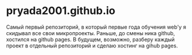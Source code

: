 # pryada2001.github.io
Самый первый репозиторий, в который первые года обучения web'у я скидывал все свои микропроекты. Раньше, до смены ника github, хостился на github pages. В будущем, возможно, разберу каждый проект в отдельный репозиторий и сделаю хостинг на gihub pages.
